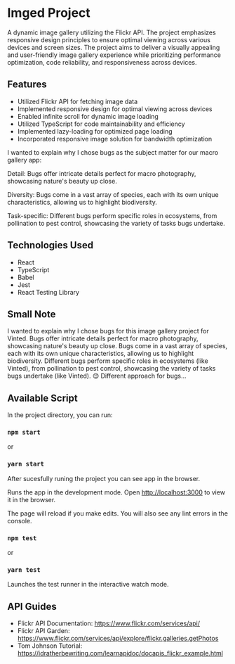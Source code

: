 # Imged Project

A dynamic image gallery utilizing the Flickr API.
The project emphasizes responsive design principles to ensure optimal viewing across various devices and screen sizes.
The project aims to deliver a visually appealing and user-friendly image gallery experience while prioritizing performance optimization, code reliability, and responsiveness across devices.

## Features

-   Utilized Flickr API for fetching image data
-   Implemented responsive design for optimal viewing across devices
-   Enabled infinite scroll for dynamic image loading
-   Utilized TypeScript for code maintainability and efficiency
-   Implemented lazy-loading for optimized page loading
-   Incorporated responsive image solution for bandwidth optimization

I wanted to explain why I chose bugs as the subject matter for our macro gallery app:

Detail: Bugs offer intricate details perfect for macro photography, showcasing nature's beauty up close.

Diversity: Bugs come in a vast array of species, each with its own unique characteristics, allowing us to highlight biodiversity.

Task-specific: Different bugs perform specific roles in ecosystems, from pollination to pest control, showcasing the variety of tasks bugs undertake.

## Technologies Used

-   React
-   TypeScript
-   Babel
-   Jest
-   React Testing Library

## Small Note

I wanted to explain why I chose bugs for this image gallery project for Vinted.
Bugs offer intricate details perfect for macro photography, showcasing nature's beauty up close.
Bugs come in a vast array of species, each with its own unique characteristics, allowing us to highlight biodiversity.
Different bugs perform specific roles in ecosystems (like Vinted), from pollination to pest control, showcasing the variety of tasks bugs undertake (like Vinted). 😊
Different approach for bugs...

## Available Script

In the project directory, you can run:

### `npm start`

or

### `yarn start`

After sucesfully runing the project you can see app in the browser.

Runs the app in the development mode.
Open [http://localhost:3000](http://localhost:3000) to view it in the browser.

The page will reload if you make edits.
You will also see any lint errors in the console.

### `npm test`

or

### `yarn test`

Launches the test runner in the interactive watch mode.

## API Guides

-   Flickr API Documentation: https://www.flickr.com/services/api/
-   Flickr API Garden: https://www.flickr.com/services/api/explore/flickr.galleries.getPhotos
-   Tom Johnson Tutorial: https://idratherbewriting.com/learnapidoc/docapis_flickr_example.html
